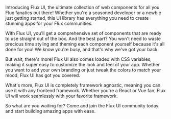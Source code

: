 Introducing Flux UI, the ultimate collection of web components for all you Flux fanatics out there! Whether you're a seasoned developer or a newbie just getting started, this UI library has everything you need to create stunning apps for your Flux communities.

With Flux UI, you'll get a comprehensive set of components that are ready to use straight out of the box. And the best part? You won't need to waste precious time styling and theming each component yourself because it's all done for you! We know you're busy, and that's why we've got your back.

But wait, there's more! Flux UI also comes loaded with CSS variables, making it super easy to customize the look and feel of your app. Whether you want to add your own branding or just tweak the colors to match your mood, Flux UI has got you covered.

What's more, Flux UI is completely framework agnostic, meaning you can use it with any frontend framework. Whether you're a React or Vue fan, Flux UI will work seamlessly with your favorite framework.

So what are you waiting for? Come and join the Flux UI community today and start building amazing apps with ease.
